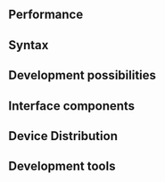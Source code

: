 ## Performance

## Syntax

## Development possibilities

## Interface components

## Device Distribution

## Development tools
